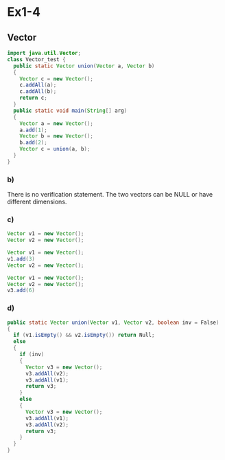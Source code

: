 # Ex1-4

## Vector
```Java
import java.util.Vector;
class Vector_test {
  public static Vector union(Vector a, Vector b)
  {
    Vector c = new Vector();
    c.addAll(a);
    c.addAll(b);
    return c;
  }
  public static void main(String[] arg)
  {
    Vector a = new Vector();
    a.add(1);
    Vector b = new Vector();
    b.add(2);
    Vector c = union(a, b);
  }
}
```

### b)

There is no verification statement. The two vectors can be NULL or have different dimensions.

### c)

```Java
Vector v1 = new Vector();
Vector v2 = new Vector();
```

```Java
Vector v1 = new Vector();
v1.add(3)
Vector v2 = new Vector();
```

```Java
Vector v1 = new Vector();
Vector v2 = new Vector();
v3.add(6)
```

### d)
```Java
public static Vector union(Vector v1, Vector v2, boolean inv = False)
{
  if (v1.isEmpty() && v2.isEmpty()) return Null;
  else
  {
    if (inv)
    {
      Vector v3 = new Vector();
      v3.addAll(v2);
      v3.addAll(v1);
      return v3;
    }
    else
    {
      Vector v3 = new Vector();
      v3.addAll(v1);
      v3.addAll(v2);
      return v3;
    }
  }
}
```
